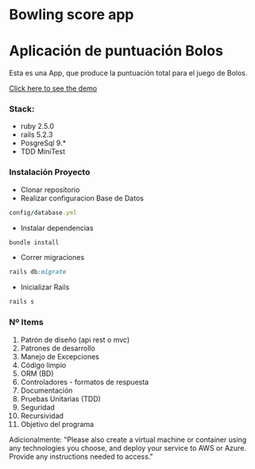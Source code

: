# Bowling score app

# Aplicación de puntuación Bolos

Esta es una App, que produce la puntuación total para el juego de Bolos. 

[Click here to see the demo](https://bowlingscoreapp.herokuapp.com)

### Stack: 
- ruby 2.5.0 
- rails 5.2.3
- PosgreSql 9.*
- TDD MiniTest

### Instalación Proyecto
- Clonar repositorio
- Realizar configuracion Base de Datos
```ruby
config/database.yml
```

- Instalar dependencias 
```ruby
bundle install 
```

- Correr migraciones 
```ruby
rails db:migrate

```

- Inicializar Rails 
```ruby
rails s
```

### Nº Items
1. Patrón de diseño (api rest o mvc)
2. Patrones de desarrollo
3. Manejo de Excepciones
4. Código limpio
5. ORM (BD)
6. Controladores - formatos de respuesta 
7. Documentación
8. Pruebas Unitarias (TDD)
9. Seguridad 
10. Recursividad
11. Objetivo del programa

Adicionalmente: "Please also create a virtual machine or container using any technologies you choose, and deploy your service to AWS or Azure.  Provide any instructions needed to access."

